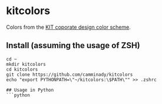 # kitcolors
Colors from the [KIT coporate design color scheme](https://www.sek.kit.edu/downloads/dokumente-pkm/2_Gestaltungsgrundlagen_Farben.pdf). 

## Install (assuming the usage of ZSH)
```
cd ~
mkdir kitcolors
cd kitcolors
git clone https://github.com/camminady/kitcolors
echo "export PYTHONPATH=\"~/kitcolors:\$PATH\"" >> .zshrc          

## Usage in Python
```python

```
